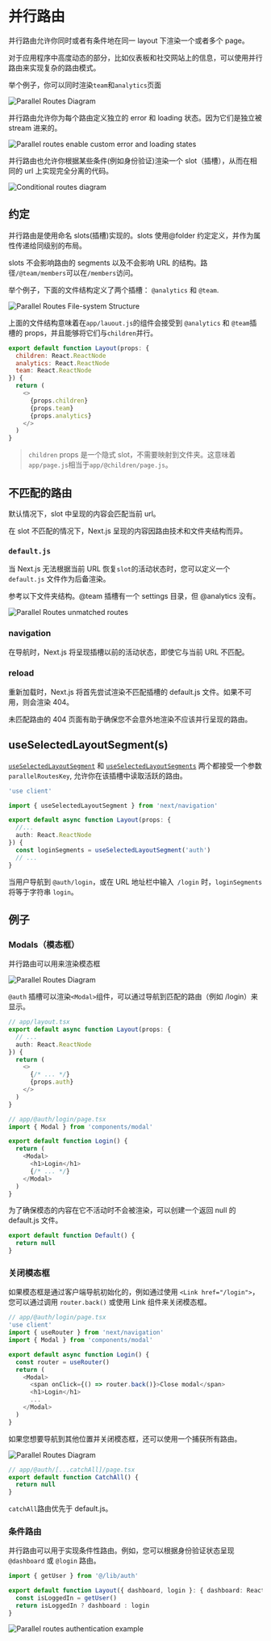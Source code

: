 # 并行路由

并行路由允许你同时或者有条件地在同一 layout 下渲染一个或者多个 page。

对于应用程序中高度动态的部分，比如仪表板和社交网站上的信息，可以使用并行路由来实现复杂的路由模式。

举个例子，你可以同时渲染`team`和`analytics`页面

![Parallel Routes Diagram](https://raw.githubusercontent.com/18888628835/image-cloud/main/assets202308182259124.png)

并行路由允许你为每个路由定义独立的 error 和 loading 状态。因为它们是独立被 stream 进来的。

![Parallel routes enable custom error and loading states](https://raw.githubusercontent.com/18888628835/image-cloud/main/assets202308182258723.png)

并行路由也允许你根据某些条件(例如身份验证)渲染一个 slot（插槽），从而在相同的 url 上实现完全分离的代码。

![Conditional routes diagram](https://raw.githubusercontent.com/18888628835/image-cloud/main/assets202308182302754.png)

## 约定

并行路由是使用命名 slots(插槽)实现的。slots 使用@folder 约定定义，并作为属性传递给同级别的布局。

slots 不会影响路由的 segments 以及不会影响 URL 的结构。路径`/@team/members`可以在`/members`访问。

举个例子，下面的文件结构定义了两个插槽： `@analytics` 和 `@team`.

![Parallel Routes File-system Structure](https://raw.githubusercontent.com/18888628835/image-cloud/main/assets202308182306189.png)

上面的文件结构意味着在`app/lauout.js`的组件会接受到 `@analytics` 和 `@team`插槽的 props，并且能够将它们与`children`并行。

```js
export default function Layout(props: {
  children: React.ReactNode
  analytics: React.ReactNode
  team: React.ReactNode
}) {
  return (
    <>
      {props.children}
      {props.team}
      {props.analytics}
    </>
  )
}
```

> `children` props 是一个隐式 slot，不需要映射到文件夹。这意味着`app/page.js`相当于`app/@children/page.js`。

## 不匹配的路由

默认情况下，slot 中呈现的内容会匹配当前 url。

在 slot 不匹配的情况下，Next.js 呈现的内容因路由技术和文件夹结构而异。

### `default.js`

当 Next.js 无法根据当前 URL 恢复`slot`的活动状态时，您可以定义一个 `default.js` 文件作为后备渲染。

参考以下文件夹结构。@team 插槽有一个 settings 目录，但 @analytics 没有。

![Parallel Routes unmatched routes](https://nextjs.org/_next/image?url=%2Fdocs%2Flight%2Fparallel-routes-unmatched-routes.png&w=3840&q=75&dpl=dpl_3TDyu6d4cgoA6mdqkvLbkxdxXnUK)

### navigation

在导航时，Next.js 将呈现插槽以前的活动状态，即使它与当前 URL 不匹配。

### reload

重新加载时，Next.js 将首先尝试渲染不匹配插槽的 default.js 文件。如果不可用，则会渲染 404。

未匹配路由的 404 页面有助于确保您不会意外地渲染不应该并行呈现的路由。

## useSelectedLayoutSegment(s)

[`useSelectedLayoutSegment`](https://nextjs.org/docs/app/api-reference/functions/use-selected-layout-segment) 和 [`useSelectedLayoutSegments`](https://nextjs.org/docs/app/api-reference/functions/use-selected-layout-segments) 两个都接受一个参数 `parallelRoutesKey`, 允许你在该插槽中读取活跃的路由。

```typescript
'use client'

import { useSelectedLayoutSegment } from 'next/navigation'

export default async function Layout(props: {
  //...
  auth: React.ReactNode
}) {
  const loginSegments = useSelectedLayoutSegment('auth')
  // ...
}
```

当用户导航到 `@auth/login`，或在 URL 地址栏中输入` /login` 时，`loginSegments `将等于字符串 `login`。

## 例子

### Modals（模态框）

并行路由可以用来渲染模态框

![Parallel Routes Diagram](https://nextjs.org/_next/image?url=%2Fdocs%2Flight%2Fparallel-routes-auth-modal.png&w=3840&q=75&dpl=dpl_3TDyu6d4cgoA6mdqkvLbkxdxXnUK)

`@auth` 插槽可以渲染`<Modal>`组件，可以通过导航到匹配的路由（例如 /login）来显示。

```typescript
// app/layout.tsx
export default async function Layout(props: {
  // ...
  auth: React.ReactNode
}) {
  return (
    <>
      {/* ... */}
      {props.auth}
    </>
  )
}
```

```typescript
// app/@auth/login/page.tsx
import { Modal } from 'components/modal'

export default function Login() {
  return (
    <Modal>
      <h1>Login</h1>
      {/* ... */}
    </Modal>
  )
}
```

为了确保模态的内容在它不活动时不会被渲染，可以创建一个返回 null 的 default.js 文件。

```typescript
export default function Default() {
  return null
}
```

### 关闭模态框

如果模态框是通过客户端导航初始化的，例如通过使用 `<Link href="/login">`，您可以通过调用 `router.back()` 或使用 Link 组件来关闭模态框。

```typescript
// app/@auth/login/page.tsx
'use client'
import { useRouter } from 'next/navigation'
import { Modal } from 'components/modal'

export default async function Login() {
  const router = useRouter()
  return (
    <Modal>
      <span onClick={() => router.back()}>Close modal</span>
      <h1>Login</h1>
      ...
    </Modal>
  )
}
```

如果您想要导航到其他位置并关闭模态框，还可以使用一个捕获所有路由。

![Parallel Routes Diagram](https://nextjs.org/_next/image?url=%2Fdocs%2Flight%2Fparallel-routes-catchall.png&w=3840&q=75&dpl=dpl_3TDyu6d4cgoA6mdqkvLbkxdxXnUK)

```typescript
// app/@auth/[...catchAll]/page.tsx
export default function CatchAll() {
  return null
}
```

`catchAll`路由优先于 default.js。

### 条件路由

并行路由可以用于实现条件性路由。例如，您可以根据身份验证状态呈现 `@dashboard` 或 `@login` 路由。

```typescript
import { getUser } from '@/lib/auth'

export default function Layout({ dashboard, login }: { dashboard: React.ReactNode; login: React.ReactNode }) {
  const isLoggedIn = getUser()
  return isLoggedIn ? dashboard : login
}
```

![Parallel routes authentication example](https://nextjs.org/_next/image?url=%2Fdocs%2Flight%2Fconditional-routes-ui.png&w=3840&q=75&dpl=dpl_3TDyu6d4cgoA6mdqkvLbkxdxXnUK)
